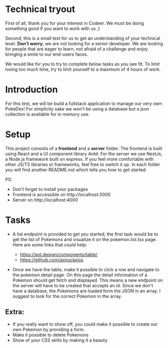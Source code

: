 # Technical tryout
First of all, thank you for your interest in Codeer. We must be doing something good if you want to work with us ;)

Second, this is a small test for us to get an understanding of your technical level. **Don't worry**, we are not looking for a senior developer.
We are looking for people that are eager to learn, not afraid of a challenge and enjoy bringing a smile to our end-users faces.

We would like for you to try to complete below tasks as you see fit. To limit losing too much time, try to limit yourself to a maximum of 4 hours of work.

# Introduction
For this test, we will be build a fullstack application to manage our very own PokeDex! For simplicity sake we won't be using a database but a json collection is available for in memory use.

# Setup

This project consists of a **frontend** and a **server** folder. The frontend is built using React and a UI component library Antd.
For the server we use NestJs, a Node.js framework built on express.
If you feel more comfortable with other JS/TS libraries or frameworks, feel free to switch it up.
In each folder you will find another README.md which tells you how to get started.

PS:

- Don't forget to install your packages
- Frontend is accessible on http://localhost:3000
- Server on http://localhost:4000


# Tasks
- A list endpoint is provided to get you started, the first task would be to get the list of Pokemons and visualize it on the pokemon.list.tsx page.
Here are some links that could help:
    - https://ant.design/components/table/
    - https://github.com/axios/axios

- Once we have the table, make it possible to click a row and navigate to the pokemon.detail page.
On this page the detail information of a Pokemon should get fetch and displayed. This means a new endpoint on the server will have to be created that accepts an id.
  Since we don't have a database, the Pokemons are loaded form the JSON in an array. I suggest to look for the correct Pokemon in the array.

## Extra:
- If you really want to show off, you could make it possible to create our own Pokemon by providing a form.
- Make it possible to delete Pokemons
- Show of your CSS skills by making it a beauty



